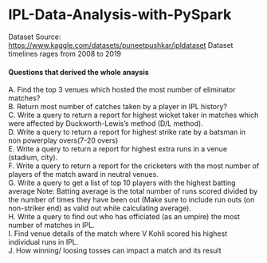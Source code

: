 # IPL-Data-Analysis-with-PySpark

Dataset Source: https://www.kaggle.com/datasets/puneetpushkar/ipldataset
Dataset timelines rages from 2008 to 2019


#### Questions that derived the whole anaysis

A. Find the top 3 venues which hosted the most number of eliminator
matches? <br>
B. Return most number of catches taken by a player in IPL history? <br>
C. Write a query to return a report for highest wicket taker in matches
which were affected by Duckworth-Lewis’s method (D/L method). <br>
D. Write a query to return a report for highest strike rate by a batsman in non
powerplay overs(7-20 overs) <br>
E. Write a query to return a report for highest extra runs in a venue (stadium, city). <br>
F. Write a query to return a report for the cricketers with the most number of players of
the match award in neutral venues. <br>
G. Write a query to get a list of top 10 players with the highest batting average Note:
  Batting average is the total number of runs scored divided by the number of times
they have been out (Make sure to include run outs (on non-striker end) as valid
out while calculating average). <br>
H. Write a query to find out who has officiated (as an umpire) the most
number of matches in IPL. <br>
I. Find venue details of the match where V Kohli scored his highest individual runs in
IPL. <br>
J. How winning/ loosing tosses can impact a match and its result
